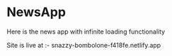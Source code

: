 # NewsApp
Here is the news app with infinite loading functionality

Site is live at :- snazzy-bombolone-f418fe.netlify.app
